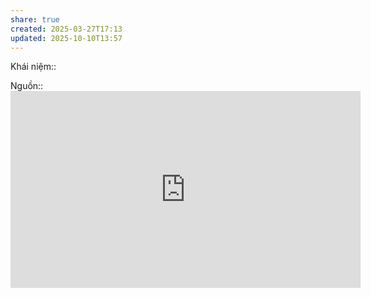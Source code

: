 ```yaml
---
share: true
created: 2025-03-27T17:13
updated: 2025-10-10T13:57
---
```

Khái niệm:: 

Nguồn:: <iframe width="560" height="315" src="https://www.youtube.com/embed/OE_wbVLvUME?si=9ooiRfoigoaDrjwD" title="YouTube video player" frameborder="0" allow="accelerometer; autoplay; clipboard-write; encrypted-media; gyroscope; picture-in-picture; web-share" referrerpolicy="strict-origin-when-cross-origin" allowfullscreen></iframe>